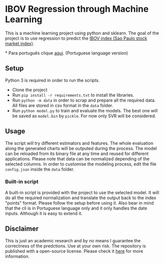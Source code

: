 # IBOV Regression through Machine Learning

This is a machine learning project using python and sklearn.
The goal of the project is to use regression to predict the [IBOV index (Sao Paulo stock market index)](https://www.b3.com.br/pt_br/market-data-e-indices/indices/indices-amplos/ibovespa.htm).

\* Para português clique [aqui](https://github.com/fernando7jr/py-ibov-regression/blob/master/LEIAME.md). (Portuguese language version)

## Setup

Python 3 is required in order to run the scripts.

* Clone the project
* Run `pip install -r requirements.txt` to install the libraries.
* Run `python -m data` in order to scrap and prepare all the required data. All files are stored in csv format in the `data` folder.
* Run `python model.py` to train and evaluate the models. The best one will be saved as `model.bin` by `pickle`. For now only SVR will be considered.

## Usage

The script will try different estimators and features. The whole evaluation along the generated charts will be outputed during the process.
The model can be reloaded from its binary file at any time and reused for different applications. Please note that data can be normalized depending of the selected columns.
In order to customise the modeling process, edit the file `config.json` inside the `data` folder.

### Built-in script

A built-in script is provided with the project to use the selected model. It will do all the required normalization and translate the output back to the index "points" format. 
Please follow the setup before using it. Also bear in mind that the cli is in Portuguese language only and it only handles the date inputs. Although it is easy to extend it.

## Disclaimer

This is just an academic research and by no means I guarantee the correctness of the predctions. Use at your own risk.
The repository is published with a open-source license. Please check it [here](https://github.com/fernando7jr/py-ibov-regression/blob/master/LICENSE) for more information.
